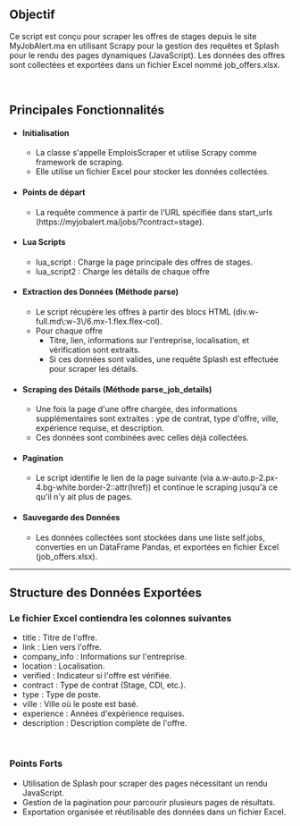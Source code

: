 <html>
    <body>
        <h2>Objectif  </h2>
         <p>
            Ce script est conçu pour scraper les offres de stages depuis le site MyJobAlert.ma en utilisant Scrapy pour la gestion des requêtes et Splash pour le rendu des pages dynamiques (JavaScript). 
            Les données des offres sont collectées et exportées dans un fichier Excel nommé job_offers.xlsx.
          </p>
          <br>
          <h2>Principales Fonctionnalités </h2>
           <ul>
            <li>
                <h4>Initialisation</h4>
                <ul>
                    <li>La classe s'appelle EmploisScraper et utilise Scrapy comme framework de scraping.</li>
                    <li>Elle utilise un fichier Excel pour stocker les données collectées.</li>
                </ul>
            </li>
            <li>
                <h4>Points de départ</h4>
                <ul>
                    <li>La requête commence à partir de l'URL spécifiée dans start_urls (https://myjobalert.ma/jobs/?contract=stage).</li>
                </ul>
            </li>
            <li>
                <h4>Lua Scripts</h4>
                <ul>
                    <li>lua_script : Charge la page principale des offres de stages.</li>
                    <li>lua_script2 : Charge les détails de chaque offre</li>
                </ul>
            </li>
            <li>
                <h4>Extraction des Données (Méthode parse)</h4>
                <ul>
                    <li>Le script récupère les offres à partir des blocs HTML (div.w-full.md\:w-3\/6.mx-1.flex.flex-col).</li>
                    <li>
                        Pour chaque offre
                        <ul>
                            <li>Titre, lien, informations sur l'entreprise, localisation, et vérification sont extraits.</li>
                            <li>Si ces données sont valides, une requête Splash est effectuée pour scraper les détails.</li>
                        </ul>
                    </li>
                </ul>
            </li>
            <li>
                <h4>Scraping des Détails (Méthode parse_job_details)</h4>
                <ul>
                    <li>Une fois la page d'une offre chargée, des informations supplémentaires sont extraites : ype de contrat, type d'offre, ville, expérience requise, et description.</li>
                    <li>Ces données sont combinées avec celles déjà collectées.</li>
                </ul>
            </li>
            <li>
                <h4>Pagination</h4>
                <ul>
                    <li>Le script identifie le lien de la page suivante (via a.w-auto.p-2.px-4.bg-white.border-2::attr(href)) et continue le scraping jusqu'à ce qu'il n'y ait plus de pages.</li>
                </ul>
            </li>
            <li>
                <h4>Sauvegarde des Données</h4>
                <ul>
                    <li>Les données collectées sont stockées dans une liste self.jobs, converties en un DataFrame Pandas, et exportées en fichier Excel (job_offers.xlsx).</li>
                </ul>
            </li>
           </ul>
           <hr>
           <h2>Structure des Données Exportées</h2>
           <h3>Le fichier Excel contiendra les colonnes suivantes </h3>
           <ul>
                <li>title : Titre de l'offre.</li>
                <li>link : Lien vers l'offre.</li>
                <li>company_info : Informations sur l'entreprise.</li>
                <li>location : Localisation.</li>
                <li>verified : Indicateur si l'offre est vérifiée.</li>
                <li>contract : Type de contrat (Stage, CDI, etc.).</li>
                <li>type : Type de poste.</li>
                <li>ville : Ville où le poste est basé.</li>
                <li>experience : Années d'expérience requises.</li>
                <li>description : Description complète de l'offre.</li>
            </ul>
            <br>
            <h3>Points Forts</h3>
            <ul>
                <li>Utilisation de Splash pour scraper des pages nécessitant un rendu JavaScript.</li>
                <li>Gestion de la pagination pour parcourir plusieurs pages de résultats.</li>
                <li>Exportation organisée et réutilisable des données dans un fichier Excel.</li>
            </ul>
    </body>
 </html>